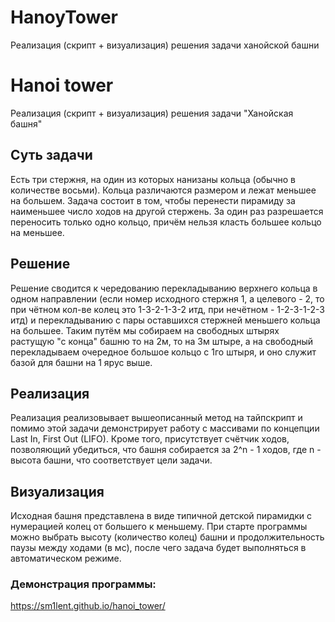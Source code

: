 # HanoyTower
Реализация (скрипт + визуализация) решения задачи ханойской башни
# Hanoi tower
Реализация (скрипт + визуализация) решения задачи "Ханойская башня"

## Суть задачи
Есть три стержня, на один из которых нанизаны кольца (обычно в количестве восьми). Кольца различаются размером и лежат меньшее на большем. Задача состоит в том, чтобы перенести пирамиду за наименьшее число ходов на другой стержень. За один раз разрешается переносить только одно кольцо, причём нельзя класть большее кольцо на меньшее.

## Решение
Решение сводится к чередованию перекладыванию верхнего кольца в одном направлении (если номер исходного стержня 1, а целевого - 2, то при чётном кол-ве колец это 1-3-2-1-3-2 итд, при нечётном - 1-2-3-1-2-3 итд) и перекладыванию с пары оставшихся стержней меньшего кольца на большее. Таким путём мы собираем на свободных штырях растущую "с  конца" башню то на 2м, то на 3м штыре, а на свободный перекладываем очередное большое кольцо с 1го штыря, и оно служит базой для башни на 1 ярус выше.

## Реализация
Реализация реализовывает вышеописанный метод на тайпскрипт и помимо этой задачи демонстрирует работу с массивами по концепции Last In, First Out (LIFO). Кроме того, присутствует счётчик ходов, позволяющий убедиться, что башня собирается за 2^n - 1 ходов, где n - высота башни, что соответствует цели задачи.

## Визуализация
Исходная башня представлена в виде типичной детской пирамидки с нумерацией колец от большего к меньшему.
При старте программы можно выбрать высоту (количество колец) башни и продолжительность паузы между ходами (в мс), после чего задача будет выполняться в автоматическом режиме.  

### Демонстрация программы:
https://sm1lent.github.io/hanoi_tower/